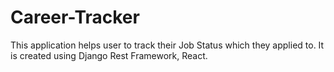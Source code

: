 # Career-Tracker
This application helps user to track their Job Status which they applied to. It is created using Django Rest Framework, React.
